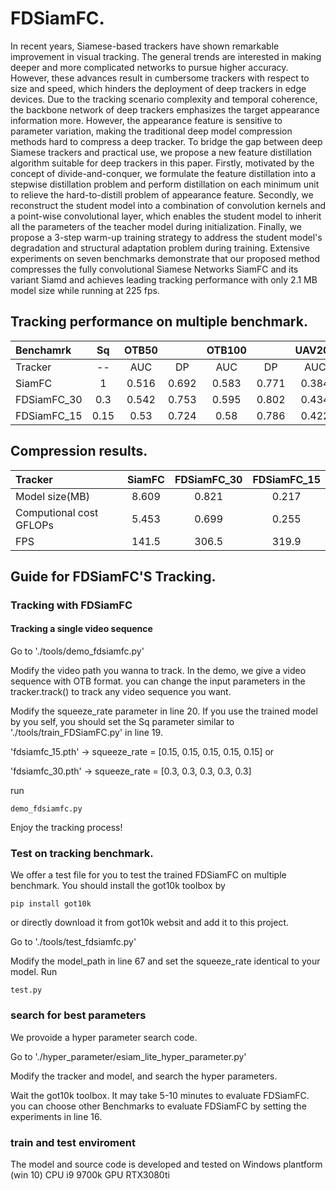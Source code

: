 # FDSiamFC.

In recent years, Siamese-based trackers have shown remarkable improvement in visual tracking. The general trends are interested in making deeper and more complicated networks to pursue higher accuracy. However, these advances result in cumbersome trackers with respect to size and speed, which hinders the deployment of deep trackers in edge devices. Due to the tracking scenario complexity and temporal coherence, the backbone network of deep trackers emphasizes the target appearance information more. However, the appearance feature is sensitive to parameter variation, making the traditional deep model compression methods hard to compress a deep tracker. To bridge the gap between deep Siamese trackers and practical use, we propose a new feature distillation algorithm suitable for deep trackers in this paper. Firstly, motivated by the concept of divide-and-conquer, we formulate the feature distillation into a stepwise distillation problem and perform distillation on each minimum unit to relieve the hard-to-distill problem of appearance feature. Secondly, we reconstruct the student model into a combination of convolution kernels and a point-wise convolutional layer, which enables the student model to inherit all the parameters of the teacher model during initialization. Finally, we propose a 3-step warm-up training strategy to address the student model's degradation and structural adaptation problem during training. Extensive experiments on seven benchmarks demonstrate that our proposed method compresses the fully convolutional Siamese Networks SiamFC and its variant Siamd and achieves leading tracking performance with only 2.1 MB model size while running at 225 fps.

## Tracking performance on multiple benchmark.
| Benchamrk | Sq | OTB50 |  | OTB100 |  | UAV20L |  | UAV123 |  | TColor128 | | FPS |
| :--- | :---: | :---: | :---: | :---: | :---: | :---: | :---: | :---: | :---: | :---: | :---: | :---: |
| Tracker | \-\- | AUC | DP | AUC | DP | AUC | DP | AUC | DP | AUC | DP | \_\_ |
| SiamFC | 1 | 0.516 | 0.692 | 0.583 | 0.771 | 0.384 | 0.579 | 0.478 | 0.697 | 0.506 | 0.707 | 141.5 |
| FDSiamFC_30 | 0.3 | 0.542 | 0.753 | 0.595 | 0.802 | 0.434 | 0.604 | 0.509 | 0.715 | 0.523 | 0.722 | 306.5 |
| FDSiamFC_15 | 0.15 | 0.53 | 0.724 | 0.58 | 0.786 | 0.422 | 0.599 | 0.496 | 0.704 | 0.494 | 0.683 | 319.9 |


## Compression results.
| Tracker | SiamFC | FDSiamFC_30 | FDSiamFC_15 |
| :--- | :---: | :---: | :---: |
| Model size(MB) | 8.609 | 0.821 | 0.217 |
| Computional cost GFLOPs | 5.453 | 0.699 | 0.255 |
| FPS | 141.5 | 306.5 | 319.9 |

## Guide for FDSiamFC'S Tracking.
### Tracking with FDSiamFC
#### Tracking a single video sequence
Go to './tools/demo_fdsiamfc.py'

Modify the video path you wanna to track. In the demo, we give a video sequence with OTB format. you can change the input parameters in the tracker.track() to track any video sequence you want.

Modify the squeeze_rate parameter in line 20. If you use the trained model by you self, you should set the Sq parameter similar to './tools/train_FDSiamFC.py' in line 19. 

'fdsiamfc_15.pth' → squeeze_rate = [0.15,  0.15, 0.15, 0.15, 0.15]  or

'fdsiamfc_30.pth' → squeeze_rate = [0.3,  0.3, 0.3, 0.3, 0.3]

run

    demo_fdsiamfc.py

Enjoy the tracking process!

### Test on tracking benchmark.
We offer a test file for you to test the trained FDSiamFC on multiple benchmark. You should install the got10k toolbox by 

    pip install got10k

or directly download it from got10k websit and add it to this project.

Go to './tools/test_fdsiamfc.py'

Modify the model_path in line 67 and set the squeeze_rate identical to your model.
Run

    test.py
    
### search for best parameters
We provoide a hyper parameter search code.

Go to './hyper_parameter/esiam_lite_hyper_parameter.py'

Modify the tracker and model, and search the hyper parameters. 

Wait the got10k toolbox. It may take 5-10 minutes to evaluate FDSiamFC. you can choose other Benchmarks to evaluate FDSiamFC by setting the experiments in line 16.

### train and test enviroment

The model and source code is developed and tested on Windows plantform (win 10) CPU i9 9700k GPU RTX3080ti








